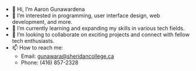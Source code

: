 - 👋 Hi, I’m Aaron Gunawardena
- 👀 I’m interested in programming, user interface design, web development, and more.
- 🌱 I’m currently learning and expanding my skills in various tech fields.
- 💞️ I’m looking to collaborate on exciting projects and connect with fellow tech enthusiasts.
- 📫 How to reach me: 
  - Email: gunawara@sheridancollege.ca
  - Phone: (416) 857-2328

<!---
AaronGuna/AaronGuna is a ✨ special ✨ repository because its `README.md` (this file) appears on your GitHub profile.
You can click the Preview link to take a look at my changes.
--->

